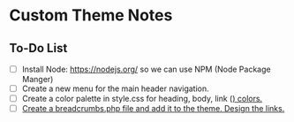 # Custom Theme Notes

## To-Do List

- [ ] Install Node: https://nodejs.org/ so we can use NPM (Node Package Manger)
- [ ] Create a new menu for the main header navigation.
- [ ] Create a color palette in style.css for heading, body, link (<a href="#">) colors.
- [ ] Create a breadcrumbs.php file and add it to the theme. Design the links.
